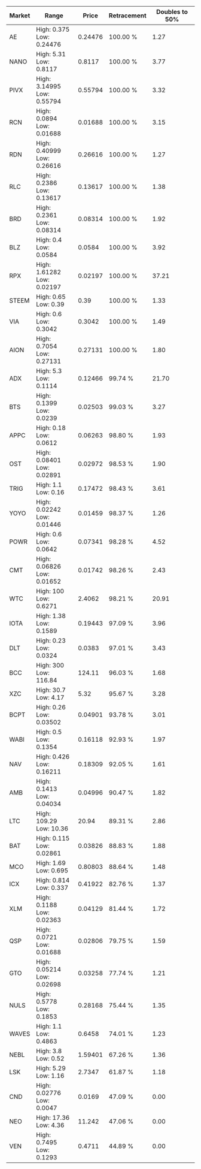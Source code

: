 | Market | Range | Price| Retracement | Doubles to 50% |
| --- | --- | --- | --- | --- |
| AE | High: 0.375<br />Low: 0.24476 | 0.24476 | 100.00 % | 1.27 |
| NANO | High: 5.31<br />Low: 0.8117 | 0.8117 | 100.00 % | 3.77 |
| PIVX | High: 3.14995<br />Low: 0.55794 | 0.55794 | 100.00 % | 3.32 |
| RCN | High: 0.0894<br />Low: 0.01688 | 0.01688 | 100.00 % | 3.15 |
| RDN | High: 0.40999<br />Low: 0.26616 | 0.26616 | 100.00 % | 1.27 |
| RLC | High: 0.2386<br />Low: 0.13617 | 0.13617 | 100.00 % | 1.38 |
| BRD | High: 0.2361<br />Low: 0.08314 | 0.08314 | 100.00 % | 1.92 |
| BLZ | High: 0.4<br />Low: 0.0584 | 0.0584 | 100.00 % | 3.92 |
| RPX | High: 1.61282<br />Low: 0.02197 | 0.02197 | 100.00 % | 37.21 |
| STEEM | High: 0.65<br />Low: 0.39 | 0.39 | 100.00 % | 1.33 |
| VIA | High: 0.6<br />Low: 0.3042 | 0.3042 | 100.00 % | 1.49 |
| AION | High: 0.7054<br />Low: 0.27131 | 0.27131 | 100.00 % | 1.80 |
| ADX | High: 5.3<br />Low: 0.1114 | 0.12466 | 99.74 % | 21.70 |
| BTS | High: 0.1399<br />Low: 0.0239 | 0.02503 | 99.03 % | 3.27 |
| APPC | High: 0.18<br />Low: 0.0612 | 0.06263 | 98.80 % | 1.93 |
| OST | High: 0.08401<br />Low: 0.02891 | 0.02972 | 98.53 % | 1.90 |
| TRIG | High: 1.1<br />Low: 0.16 | 0.17472 | 98.43 % | 3.61 |
| YOYO | High: 0.02242<br />Low: 0.01446 | 0.01459 | 98.37 % | 1.26 |
| POWR | High: 0.6<br />Low: 0.0642 | 0.07341 | 98.28 % | 4.52 |
| CMT | High: 0.06826<br />Low: 0.01652 | 0.01742 | 98.26 % | 2.43 |
| WTC | High: 100<br />Low: 0.6271 | 2.4062 | 98.21 % | 20.91 |
| IOTA | High: 1.38<br />Low: 0.1589 | 0.19443 | 97.09 % | 3.96 |
| DLT | High: 0.23<br />Low: 0.0324 | 0.0383 | 97.01 % | 3.43 |
| BCC | High: 300<br />Low: 116.84 | 124.11 | 96.03 % | 1.68 |
| XZC | High: 30.7<br />Low: 4.17 | 5.32 | 95.67 % | 3.28 |
| BCPT | High: 0.26<br />Low: 0.03502 | 0.04901 | 93.78 % | 3.01 |
| WABI | High: 0.5<br />Low: 0.1354 | 0.16118 | 92.93 % | 1.97 |
| NAV | High: 0.426<br />Low: 0.16211 | 0.18309 | 92.05 % | 1.61 |
| AMB | High: 0.1413<br />Low: 0.04034 | 0.04996 | 90.47 % | 1.82 |
| LTC | High: 109.29<br />Low: 10.36 | 20.94 | 89.31 % | 2.86 |
| BAT | High: 0.115<br />Low: 0.02861 | 0.03826 | 88.83 % | 1.88 |
| MCO | High: 1.69<br />Low: 0.695 | 0.80803 | 88.64 % | 1.48 |
| ICX | High: 0.814<br />Low: 0.337 | 0.41922 | 82.76 % | 1.37 |
| XLM | High: 0.1188<br />Low: 0.02363 | 0.04129 | 81.44 % | 1.72 |
| QSP | High: 0.0721<br />Low: 0.01688 | 0.02806 | 79.75 % | 1.59 |
| GTO | High: 0.05214<br />Low: 0.02698 | 0.03258 | 77.74 % | 1.21 |
| NULS | High: 0.5778<br />Low: 0.1853 | 0.28168 | 75.44 % | 1.35 |
| WAVES | High: 1.1<br />Low: 0.4863 | 0.6458 | 74.01 % | 1.23 |
| NEBL | High: 3.8<br />Low: 0.52 | 1.59401 | 67.26 % | 1.36 |
| LSK | High: 5.29<br />Low: 1.16 | 2.7347 | 61.87 % | 1.18 |
| CND | High: 0.02776<br />Low: 0.0047 | 0.0169 | 47.09 % | 0.00 |
| NEO | High: 17.36<br />Low: 4.36 | 11.242 | 47.06 % | 0.00 |
| VEN | High: 0.7495<br />Low: 0.1293 | 0.4711 | 44.89 % | 0.00 |
